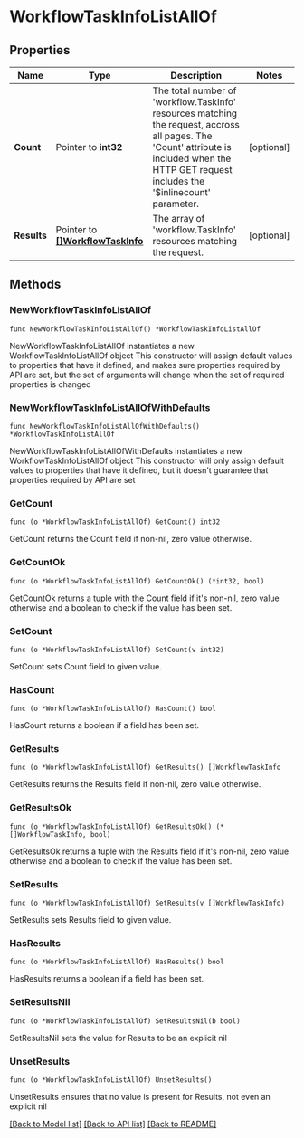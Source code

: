 # WorkflowTaskInfoListAllOf

## Properties

Name | Type | Description | Notes
------------ | ------------- | ------------- | -------------
**Count** | Pointer to **int32** | The total number of &#39;workflow.TaskInfo&#39; resources matching the request, accross all pages. The &#39;Count&#39; attribute is included when the HTTP GET request includes the &#39;$inlinecount&#39; parameter. | [optional] 
**Results** | Pointer to [**[]WorkflowTaskInfo**](workflow.TaskInfo.md) | The array of &#39;workflow.TaskInfo&#39; resources matching the request. | [optional] 

## Methods

### NewWorkflowTaskInfoListAllOf

`func NewWorkflowTaskInfoListAllOf() *WorkflowTaskInfoListAllOf`

NewWorkflowTaskInfoListAllOf instantiates a new WorkflowTaskInfoListAllOf object
This constructor will assign default values to properties that have it defined,
and makes sure properties required by API are set, but the set of arguments
will change when the set of required properties is changed

### NewWorkflowTaskInfoListAllOfWithDefaults

`func NewWorkflowTaskInfoListAllOfWithDefaults() *WorkflowTaskInfoListAllOf`

NewWorkflowTaskInfoListAllOfWithDefaults instantiates a new WorkflowTaskInfoListAllOf object
This constructor will only assign default values to properties that have it defined,
but it doesn't guarantee that properties required by API are set

### GetCount

`func (o *WorkflowTaskInfoListAllOf) GetCount() int32`

GetCount returns the Count field if non-nil, zero value otherwise.

### GetCountOk

`func (o *WorkflowTaskInfoListAllOf) GetCountOk() (*int32, bool)`

GetCountOk returns a tuple with the Count field if it's non-nil, zero value otherwise
and a boolean to check if the value has been set.

### SetCount

`func (o *WorkflowTaskInfoListAllOf) SetCount(v int32)`

SetCount sets Count field to given value.

### HasCount

`func (o *WorkflowTaskInfoListAllOf) HasCount() bool`

HasCount returns a boolean if a field has been set.

### GetResults

`func (o *WorkflowTaskInfoListAllOf) GetResults() []WorkflowTaskInfo`

GetResults returns the Results field if non-nil, zero value otherwise.

### GetResultsOk

`func (o *WorkflowTaskInfoListAllOf) GetResultsOk() (*[]WorkflowTaskInfo, bool)`

GetResultsOk returns a tuple with the Results field if it's non-nil, zero value otherwise
and a boolean to check if the value has been set.

### SetResults

`func (o *WorkflowTaskInfoListAllOf) SetResults(v []WorkflowTaskInfo)`

SetResults sets Results field to given value.

### HasResults

`func (o *WorkflowTaskInfoListAllOf) HasResults() bool`

HasResults returns a boolean if a field has been set.

### SetResultsNil

`func (o *WorkflowTaskInfoListAllOf) SetResultsNil(b bool)`

 SetResultsNil sets the value for Results to be an explicit nil

### UnsetResults
`func (o *WorkflowTaskInfoListAllOf) UnsetResults()`

UnsetResults ensures that no value is present for Results, not even an explicit nil

[[Back to Model list]](../README.md#documentation-for-models) [[Back to API list]](../README.md#documentation-for-api-endpoints) [[Back to README]](../README.md)


